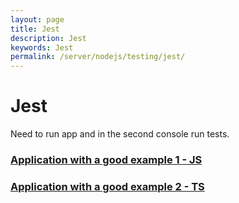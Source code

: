 ```yaml
---
layout: page
title: Jest
description: Jest
keywords: Jest
permalink: /server/nodejs/testing/jest/
---
```


# Jest

Need to run app and in the second console run tests.

### [Application with a good example 1 - JS](https://github.com/webmak1/Rolling-Scopes-School-Nodejs-Course-Task-2-Express-Rest-Service)

### [Application with a good example 2 - TS](https://github.com/webmak1/Rolling-Scopes-School-Nodejs-Course-Task-4-Typescript-basics)
